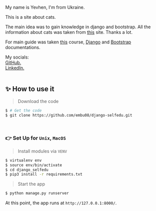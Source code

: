My name is Yevhen, I'm from Ukraine.
<p>This is a site about cats.</p>
<p>The main idea was to gain knowledge in django and bootstrap. All the information about cats was taken from <a href="https://www.petfinder.com/">this</a> site. Thanks a lot.</p>
<p>For main guide was taken <a href="https://www.youtube.com/playlist?list=PLA0M1Bcd0w8xO_39zZll2u1lz_Q-Mwn1F">this</a> course,
    <a href="https://docs.djangoproject.com/en/4.1/">Django</a> and <a href="https://getbootstrap.com/docs/5.2/getting-started/introduction/">Bootstrap</a> documentations.</p>
My socials: <br />
<a href="https://github.com/embu08">GitHub.</a>
<br />
<a href="https://www.linkedin.com/in/yevhen-borysenko-3788a4238/">LinkedIn.</a>

<br />


<br />


## ✨ How to use it

> Download the code

```bash
$ # Get the code
$ git clone https://github.com/embu08/django-selfedu.git
```

<br />

### 👉 Set Up for `Unix`, `MacOS`

> Install modules via `VENV`

```bash
$ virtualenv env
$ source env/bin/activate
$ cd django_selfedu
$ pip3 install -r requirements.txt
```

> Start the app

```bash
$ python manage.py runserver
```

At this point, the app runs at `http://127.0.0.1:8000/`.

